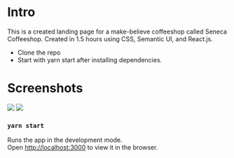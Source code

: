 # Intro

This is a created landing page for a make-believe coffeeshop called Seneca Coffeeshop. Created in 1.5 hours using CSS, Semantic UI, and React.js.

- Clone the repo
- Start with yarn start after installing dependencies.

# Screenshots

<img src='https://i.imgur.com/DEhv71X.png'/>

<img src='https://i.imgur.com/8y13kyk.png'/>


### `yarn start`

Runs the app in the development mode.<br />
Open [http://localhost:3000](http://localhost:3000) to view it in the browser.


